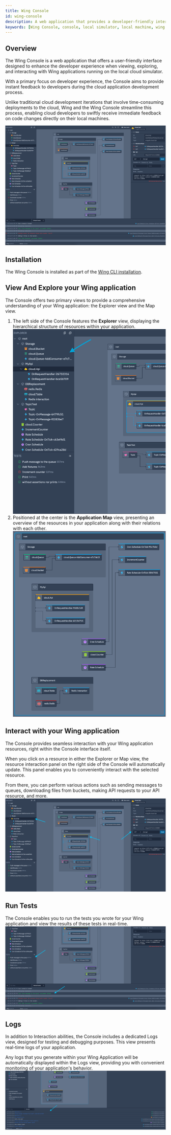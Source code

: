 ```yaml
---
title: Wing Console
id: wing-console
description: A web application that provides a developer-friendly interface for viewing, exploring, and interacting Wing applications running on the local cloud simulator
keywords: [Wing Console, console, local simulator, local machine, wing it]
---
```


## Overview

The Wing Console is a web application that offers a user-friendly interface designed to enhance the developer experience when viewing, exploring, and interacting with Wing applications running on the local cloud simulator.

With a primary focus on developer experience, the Console aims to provide instant feedback to developers during the cloud application development process.

Unlike traditional cloud development iterations that involve time-consuming deployments to the cloud, Wing and the Wing Console streamline this process, enabling cloud developers to swiftly receive immediate feedback on code changes directly on their local machines.

![The Wing Console](console-demo-1.png 'Wing Console')

## Installation

The Wing Console is installed as part of the [Wing CLI installation](../01-start-here/02-installation.md#wing-console).

## View And Explore your Wing application 
The Console offers two primary views to provide a comprehensive understanding of your Wing application: the Explorer view and the Map view.
1. The left side of the Console features the **Explorer** view, displaying the hierarchical structure of resources within your application.
![The Wing Console Explorer view](console-explorer-1.png 'Wing Console Explorer')
2. Positioned at the center is the **Application Map** view, presenting an overview of the resources in your application along with their relations with each other.
![The Wing Console Map view](console-map-1.png 'Wing Console Map')

## Interact with your Wing application
The Console provides seamless interaction with your Wing application resources, right within the Console interface itself.

When you click on a resource in either the Explorer or Map view, the resource interaction panel on the right side of the Console will automatically update. This panel enables you to conveniently interact with the selected resource.

From there, you can perform various actions such as sending messages to queues, downloading files from buckets, making API requests to your API resource, and more.
![The Wing Console Interaction view](console-interaction-1.png 'Wing Console Interaction')

## Run Tests
The Console enables you to run the tests you wrote for your Wing application and view the results of these tests in real-time.
![The Wing Console Tests](console-tests-1.png 'Wing Console Tests')

## Logs
In addition to Interaction abilities, the Console includes a dedicated Logs view, designed for testing and debugging purposes. This view presents real-time logs of your application.

Any logs that you generate within your Wing Application will be automatically displayed within the Logs view, providing you with convenient monitoring of your application's behavior.
![The Wing Console Logs](console-logs-1.png 'Wing Console Logs')
